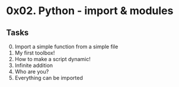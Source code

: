 # 0x02. Python - import & modules



## Tasks
0. Import a simple function from a simple file 
1. My first toolbox! 
2. How to make a script dynamic! 
3. Infinite addition 
4. Who are you? 
5. Everything can be imported 

